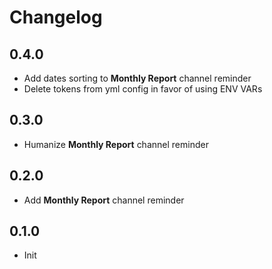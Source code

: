 # Changelog

## 0.4.0

- Add dates sorting to **Monthly Report** channel reminder
- Delete tokens from yml config in favor of using ENV VARs

## 0.3.0

- Humanize **Monthly Report** channel reminder

## 0.2.0

- Add **Monthly Report** channel reminder

## 0.1.0

- Init
